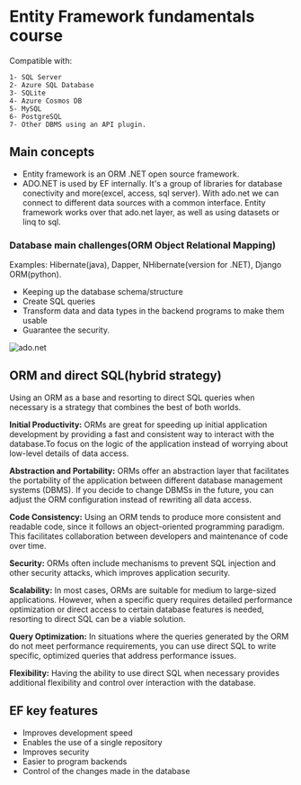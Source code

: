 # Entity Framework fundamentals course
Compatible with:

	1- SQL Server
	2- Azure SQL Database
	3- SQLite
	4- Azure Cosmos DB
	5- MySQL
	6- PostgreSQL
	7- Other DBMS using an API plugin.

## Main concepts
- Entity framework is an ORM .NET open source framework.
- ADO.NET is used by EF internally. It's a group of libraries for database conectivity and more(excel, access, sql server). With ado.net we can connect to different data sources with a common interface. Entity framework works over that ado.net layer, as well as using datasets or linq to sql.

### Database main challenges(ORM Object Relational Mapping)
Examples: Hibernate(java), Dapper, NHibernate(version for .NET), Django ORM(python).

- Keeping up the database schema/structure
- Create SQL queries
- Transform data and data types in the backend programs to make them usable
- Guarantee the security.

![ado.net](https://static.platzi.com/media/user_upload/3-ADO.NET-6ec83b31-1eaa-4a82-98e7-3ccba8401cb5.jpg)

## ORM and direct SQL(hybrid strategy)

Using an ORM as a base and resorting to direct SQL queries when necessary is a strategy that combines the best of both worlds.

**Initial Productivity:** ORMs are great for speeding up initial application development by providing a fast and consistent way to interact with the database.To focus on the logic of the application instead of worrying about low-level details of data access.

**Abstraction and Portability:** ORMs offer an abstraction layer that facilitates the portability of the application between different database management systems (DBMS). If you decide to change DBMSs in the future, you can adjust the ORM configuration instead of rewriting all data access.

**Code Consistency:** Using an ORM tends to produce more consistent and readable code, since it follows an object-oriented programming paradigm. This facilitates collaboration between developers and maintenance of code over time.

**Security:** ORMs often include mechanisms to prevent SQL injection and other security attacks, which improves application security.

**Scalability:** In most cases, ORMs are suitable for medium to large-sized applications. However, when a specific query requires detailed performance optimization or direct access to certain database features is needed, resorting to direct SQL can be a viable solution.

**Query Optimization:** In situations where the queries generated by the ORM do not meet performance requirements, you can use direct SQL to write specific, optimized queries that address performance issues.

**Flexibility:** Having the ability to use direct SQL when necessary provides additional flexibility and control over interaction with the database.

## EF key features

- Improves development speed
- Enables the use of a single repository
- Improves security
- Easier to program backends
- Control of the changes made in the database
